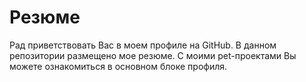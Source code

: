 # Резюме
Рад приветствовать Вас в моем профиле на GitHub. В данном репозитории размещено мое резюме.
С моими pet-проектами Вы можете ознакомиться в основном блоке профиля. 
